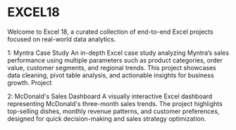 # EXCEL18
Welcome to Excel 18, a curated collection of  end-to-end Excel projects focused on real-world data analytics.


1: Myntra Case Study
An in-depth Excel case study analyzing Myntra’s sales performance using multiple parameters such as product categories, order value, customer segments, and regional trends. This project showcases data cleaning, pivot table analysis, and actionable insights for business growth.
Project

2: McDonald's Sales Dashboard
A visually interactive Excel dashboard representing McDonald's three-month sales trends. The project highlights top-selling dishes, monthly revenue patterns, and customer preferences, designed for quick decision-making and sales strategy optimization.
